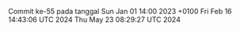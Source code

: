 Commit ke-55 pada tanggal Sun Jan 01 14:00 2023 +0100
Fri Feb 16 14:43:06 UTC 2024
Thu May 23 08:29:27 UTC 2024
